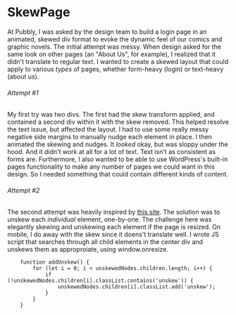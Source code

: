 # SkewPage
At Pubbly, I was asked by the design team to build a login page in an animated, skewed div format to evoke the dynamic feel of our comics and graphic novels. The initial attempt was messy. When design asked for the same look on other pages (an "About Us", for example), I realized that it didn't translate to regular text. I wanted to create a skewed layout that could apply to various _types_ of pages, whether form-heavy (login) or text-heavy (about us).

###### Attempt #1
My first try was two divs. The first had the skew transform applied, and contained a second div within it with the skew removed. This helped resolve the text issue, but affected the layout. I had to use some really messy negative side margins to manually nudge each element in place. I then animated the skewing and nudges. 
It _looked_ okay, but was sloppy under the hood. And it didn't work at all for a lot of text. Text isn't as consistent as forms are. Furthermore, I also wanted to be able to use WordPress's built-in pages functionality to make any number of pages we could want in this design. So I needed something that could contain different kinds of content.

###### Attempt #2
The second attempt was heavily inspired by [this site](https://www.viget.com/articles/skewed-hit-boxes-with-css-transforms/). The solution was to unskew each _individual_ element, one-by-one. 
The challenge here was elegantly skewing and unskewing each element if the page is resized. On mobile, I do away with the skew since it doens't translate well. I wrote JS script that searches through all child elements in the center div and unskews them as approproiate, using window.onresize.

```
	function addUnskew() {
		for (let i = 0; i < unskewedNodes.children.length; i++) {
			if (!unskewedNodes.children[i].classList.contains('unskew')) {
			 	unskewedNodes.children[i].classList.add('unskew');
			}
		}
	}
 ```
